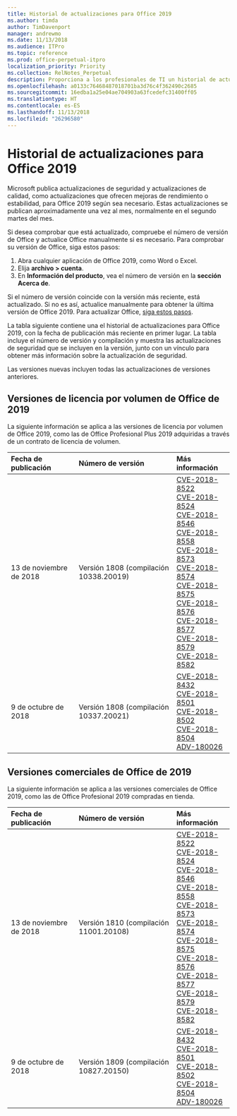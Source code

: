 ```yaml
---
title: Historial de actualizaciones para Office 2019
ms.author: timda
author: TimDavenport
manager: andrewmo
ms.date: 11/13/2018
ms.audience: ITPro
ms.topic: reference
ms.prod: office-perpetual-itpro
localization_priority: Priority
ms.collection: RelNotes_Perpetual
description: Proporciona a los profesionales de TI un historial de actualizaciones para las versiones perpetuas de Office 2019 que usan Hacer clic y ejecutar.
ms.openlocfilehash: a0133c76468487018701ba3d76c4f362490c2685
ms.sourcegitcommit: 16edba1a25e04ae704903a63fcedefc31400ff05
ms.translationtype: HT
ms.contentlocale: es-ES
ms.lasthandoff: 11/13/2018
ms.locfileid: "26296580"
---
```

# <a name="update-history-for-office-2019"></a>Historial de actualizaciones para Office 2019

Microsoft publica actualizaciones de seguridad y actualizaciones de calidad, como actualizaciones que ofrecen mejoras de rendimiento o estabilidad, para Office 2019 según sea necesario. Estas actualizaciones se publican aproximadamente una vez al mes, normalmente en el segundo martes del mes.

Si desea comprobar que está actualizado, compruebe el número de versión de Office y actualice Office manualmente si es necesario. Para comprobar su versión de Office, siga estos pasos:

  1.    Abra cualquier aplicación de Office 2019, como Word o Excel.
  2.    Elija **archivo > cuenta**.
  3.    En **Información del producto**, vea el número de versión en la **sección Acerca de**.

Si el número de versión coincide con la versión más reciente, está actualizado. Si no es así, actualice manualmente para obtener la última versión de Office 2019. Para actualizar Office, [siga estos pasos](https://support.office.com/article/2ab296f3-7f03-43a2-8e50-46de917611c5).


La tabla siguiente contiene una el historial de actualizaciones para Office 2019, con la fecha de publicación más reciente en primer lugar. La tabla incluye el número de versión y compilación y muestra las actualizaciones de seguridad que se incluyen en la versión, junto con un vínculo para obtener más información sobre la actualización de seguridad.

Las versiones nuevas incluyen todas las actualizaciones de versiones anteriores.

## <a name="volume-licensed-versions-of-office-2019"></a>Versiones de licencia por volumen de Office de 2019
La siguiente información se aplica a las versiones de licencia por volumen de Office 2019, como las de Office Profesional Plus 2019 adquiridas a través de un contrato de licencia de volumen.

  
|**Fecha de publicación**|**Número de versión**|**Más información**|
|:-----|:-----|:-----|
|13 de noviembre de 2018   |Versión 1808 (compilación 10338.20019)  |[CVE-2018-8522](https://portal.msrc.microsoft.com/es-ES/security-guidance/advisory/CVE-2018-8522) <br/> [CVE-2018-8524](https://portal.msrc.microsoft.com/es-ES/security-guidance/advisory/CVE-2018-8524) <br/> [CVE-2018-8546](https://portal.msrc.microsoft.com/es-ES/security-guidance/advisory/CVE-2018-8546) <br/> [CVE-2018-8558](https://portal.msrc.microsoft.com/es-ES/security-guidance/advisory/CVE-2018-8558) <br/> [CVE-2018-8573](https://portal.msrc.microsoft.com/es-ES/security-guidance/advisory/CVE-2018-8573) <br/> [CVE-2018-8574](https://portal.msrc.microsoft.com/es-ES/security-guidance/advisory/CVE-2018-8574) <br/> [CVE-2018-8575](https://portal.msrc.microsoft.com/es-ES/security-guidance/advisory/CVE-2018-8575) <br/> [CVE-2018-8576](https://portal.msrc.microsoft.com/es-ES/security-guidance/advisory/CVE-2018-8576) <br/> [CVE-2018-8577](https://portal.msrc.microsoft.com/es-ES/security-guidance/advisory/CVE-2018-8577) <br/> [CVE-2018-8579](https://portal.msrc.microsoft.com/es-ES/security-guidance/advisory/CVE-2018-8579) <br/> [CVE-2018-8582](https://portal.msrc.microsoft.com/es-ES/security-guidance/advisory/CVE-2018-8582) <br/>|
|9 de octubre de 2018   |Versión 1808 (compilación 10337.20021)  |[CVE-2018-8432](https://portal.msrc.microsoft.com/es-ES/security-guidance/advisory/CVE-2018-8432) <br/> [CVE-2018-8501](https://portal.msrc.microsoft.com/es-ES/security-guidance/advisory/CVE-2018-8501) <br/> [CVE-2018-8502](https://portal.msrc.microsoft.com/es-ES/security-guidance/advisory/CVE-2018-8502) <br/> [CVE-2018-8504](https://portal.msrc.microsoft.com/es-ES/security-guidance/advisory/CVE-2018-8504) <br/> [ADV-180026](https://portal.msrc.microsoft.com/es-ES/security-guidance/advisory/ADV180026) <br/>|

## <a name="retail-versions-of-office-2019"></a>Versiones comerciales de Office de 2019
La siguiente información se aplica a las versiones comerciales de Office 2019, como las de Office Profesional 2019 compradas en tienda.

|**Fecha de publicación**|**Número de versión**|**Más información**|
|:-----|:-----|:-----|
|13 de noviembre de 2018   |Versión 1810 (compilación 11001.20108)  |[CVE-2018-8522](https://portal.msrc.microsoft.com/es-ES/security-guidance/advisory/CVE-2018-8522) <br/> [CVE-2018-8524](https://portal.msrc.microsoft.com/es-ES/security-guidance/advisory/CVE-2018-8524) <br/> [CVE-2018-8546](https://portal.msrc.microsoft.com/es-ES/security-guidance/advisory/CVE-2018-8546) <br/> [CVE-2018-8558](https://portal.msrc.microsoft.com/es-ES/security-guidance/advisory/CVE-2018-8558) <br/> [CVE-2018-8573](https://portal.msrc.microsoft.com/es-ES/security-guidance/advisory/CVE-2018-8573) <br/> [CVE-2018-8574](https://portal.msrc.microsoft.com/es-ES/security-guidance/advisory/CVE-2018-8574) <br/> [CVE-2018-8575](https://portal.msrc.microsoft.com/es-ES/security-guidance/advisory/CVE-2018-8575) <br/> [CVE-2018-8576](https://portal.msrc.microsoft.com/es-ES/security-guidance/advisory/CVE-2018-8576) <br/> [CVE-2018-8577](https://portal.msrc.microsoft.com/es-ES/security-guidance/advisory/CVE-2018-8577) <br/> [CVE-2018-8579](https://portal.msrc.microsoft.com/es-ES/security-guidance/advisory/CVE-2018-8579) <br/> [CVE-2018-8582](https://portal.msrc.microsoft.com/es-ES/security-guidance/advisory/CVE-2018-8582) <br/>|
|9 de octubre de 2018   |Versión 1809 (compilación 10827.20150)  |[CVE-2018-8432](https://portal.msrc.microsoft.com/es-ES/security-guidance/advisory/CVE-2018-8432) <br/> [CVE-2018-8501](https://portal.msrc.microsoft.com/es-ES/security-guidance/advisory/CVE-2018-8501) <br/> [CVE-2018-8502](https://portal.msrc.microsoft.com/es-ES/security-guidance/advisory/CVE-2018-8502) <br/> [CVE-2018-8504](https://portal.msrc.microsoft.com/es-ES/security-guidance/advisory/CVE-2018-8504) <br/> [ADV-180026](https://portal.msrc.microsoft.com/es-ES/security-guidance/advisory/ADV180026) <br/>|

